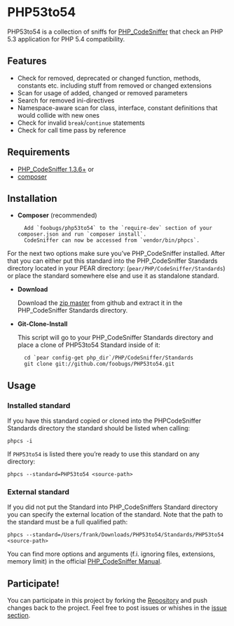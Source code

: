 PHP53to54
===============================================================================
PHP53to54 is a collection of sniffs for [PHP_CodeSniffer](http://pear.php.net/PHP_CodeSniffer) that check an PHP 5.3 application for PHP 5.4 compatibility.

Features
--------

* Check for removed, deprecated or changed function, methods, constants etc. including stuff from removed or changed extensions
* Scan for usage of added, changed or removed parameters
* Search for removed ini-directives
* Namespace-aware scan for class, interface, constant definitions that would collide with new ones
* Check for invalid `break`/`continue` statements
* Check for call time pass by reference

Requirements
------------

* [PHP_CodeSniffer 1.3.6+](http://pear.php.net/PHP_CodeSniffer)
or
* [composer](http://getcomposer.org/doc/00-intro.md#installation-nix)

Installation
------------


* **Composer** (recommended)

        Add `foobugs/php53to54` to the `require-dev` section of your composer.json and run `composer install`.
        CodeSniffer can now be accessed from `vendor/bin/phpcs`.

For the next two options make sure you’ve PHP_CodeSniffer installed. After that you can either put this standard into the PHP_CodeSniffer Standards directory located in your PEAR directory: (`pear/PHP/CodeSniffer/Standards`) or place the standard somewhere else and use it as standalone standard.

* **Download**
	
	Download the [zip master](https://github.com/foobugs/PHP53to54/zipball/master) from github and extract it in the PHP_CodeSniffer Standards directory.

* **Git-Clone-Install**

	This script will go to your PHP_CodeSniffer Standards directory and place
	a clone of PHP53to54 Standard inside of it:

		cd `pear config-get php_dir`/PHP/CodeSniffer/Standards
		git clone git://github.com/foobugs/PHP53to54.git


Usage
-----

### Installed standard

If you have this standard copied or cloned into the PHPCodeSniffer Standards directory the standard should be listed when calling:

	phpcs -i

If `PHP53to54` is listed there you’re ready to use this standard on any directory:

	phpcs --standard=PHP53to54 <source-path>

### External standard
	
If you did not put the Standard into PHP_CodeSniffers Standard directory you can specify the external location of the standard. Note that the path to the standard must be a full qualified path:

	phpcs --standard=/Users/frank/Downloads/PHP53to54/Standards/PHP53to54 <source-path>

You can find more options and arguments (f.i. ignoring files, extensions, memory limit) in the official [PHP_CodeSniffer Manual](http://pear.php.net/manual/en/package.php.php-codesniffer.php).


Participate!
------------
You can participate in this project by forking the [Repository](https://github.com/foobugs/PHP53to54) and push changes back to the project. Feel free to post issues or whishes in the [issue section](https://github.com/foobugs/PHP53to54/issues).
